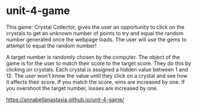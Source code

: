 # unit-4-game

This game: Crystal Collector, gives the user an opportunity to click on the crystals to get an unknown number of points to try and equal the random number generated once the webpage loads. The user will use the gems to attempt to equal the random number!
 
A target number is randomly chosen by the computer. The object of the game is for the user to match their score to the target score. They do this by clicking on crystals. Each crystal is assigned a hidden value between 1 and 12. The user won't know the value until they click on a crystal and see how it affects their score. If you match the score, wins are increased by one. If you overshoot the target number, losses are increased by one.

https://annabellanastasia.github.io/unit-4-game/
